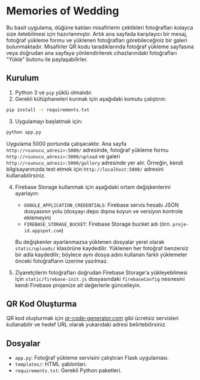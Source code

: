 # Memories of Wedding

Bu basit uygulama, düğüne katılan misafirlerin çektikleri fotoğrafları kolayca
size iletebilmesi için hazırlanmıştır. Artık ana sayfada karşılayıcı bir mesaj,
fotoğraf yükleme formu ve yüklenen fotoğrafları görebileceğiniz bir galeri
bulunmaktadır. Misafirler QR kodu taradıklarında fotoğraf yükleme sayfasına
veya doğrudan ana sayfaya yönlendirilerek cihazlarındaki fotoğrafları "Yükle"
butonu ile paylaşabilirler.

## Kurulum

1. Python 3 ve `pip` yüklü olmalıdır.
2. Gerekli kütüphaneleri kurmak için aşağıdaki komutu çalıştırın:

```bash
pip install -r requirements.txt
```

3. Uygulamayı başlatmak için:

```bash
python app.py
```

Uygulama 5000 portunda çalışacaktır. Ana sayfa `http://<sunucu_adresi>:5000/`
adresinde, fotoğraf yükleme formu `http://<sunucu_adresi>:5000/upload` ve
galeri `http://<sunucu_adresi>:5000/gallery` adresinde yer alır. Örneğin, kendi
bilgisayarınızda test etmek için `http://localhost:5000/` adresini
kullanabilirsiniz.

4. Firebase Storage kullanmak için aşağıdaki ortam değişkenlerini ayarlayın:

   - `GOOGLE_APPLICATION_CREDENTIALS`: Firebase servis hesabı JSON dosyasının yolu (dosyayı depo dışına koyun ve versiyon kontrole eklemeyin)
   - `FIREBASE_STORAGE_BUCKET`: Firebase Storage bucket adı (örn. `proje-id.appspot.com`)

   Bu değişkenler ayarlanmazsa yüklenen dosyalar yerel olarak `static/uploads/` klasörüne kaydedilir.
   Yüklenen her fotoğraf benzersiz bir adla kaydedilir; böylece aynı dosya adını kullanan farklı
   yüklemeler önceki fotoğrafların üzerine yazılmaz.

5. Ziyaretçilerin fotoğrafları doğrudan Firebase Storage'a yükleyebilmesi için
   `static/firebase-init.js` dosyasındaki `firebaseConfig` nesnesini kendi
   Firebase projenize ait değerlerle güncelleyin.

## QR Kod Oluşturma

QR kod oluşturmak için [qr-code-generator.com](https://www.qr-code-generator.com/)
gibi ücretsiz servisleri kullanabilir ve hedef URL olarak yukarıdaki adresi
belirtebilirsiniz.

## Dosyalar

- `app.py`: Fotoğraf yükleme servisini çalıştıran Flask uygulaması.
- `templates/`: HTML şablonları.
- `requirements.txt`: Gerekli Python paketleri.
